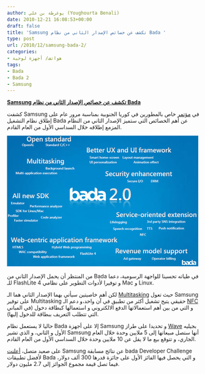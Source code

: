 ```yaml
---
author: يوغرطة بن علي (Youghourta Benali)
date: 2010-12-21 16:08:53+00:00
draft: false
title: 'Samsung تكشف عن خصائص الإصدار الثاني من نظام Bada '
type: post
url: /2010/12/samsung-bada-2/
categories:
- هواتف/ أجهزة لوحية
tags:
- Bada
- Bada 2
- Samsung
---
```


**[Samsung تكشف عن خصائص الإصدار الثاني من نظام Bada](https://www.it-scoop.com/2010/12/samsung-bada-2/)**


كشفت Samsung في [مؤتمر](http://www.samsunghub.com/2010/12/20/samsungs-bada-2-0-will-get-improved-ui-nfc-support-plans-to-sell-10m-waves-in-1h-2011/) خاص بالمطورين في كوريا الجنوبية بمناسبة مرور عام على إطلاق نظام التشغيل Bada عن أهم الخصائص التي ستميز الإصدار الثاني من النظام المزمع إطلاقه خلال السداسي الأول من العام القادم.

[![](bada-2.jpg )
](https://www.it-scoop.com/2010/12/samsung-bada-2/)

من المنتظر أن يحمل الإصدار الثاني من Bada في طياته تحسينا للواجهة الرسومية، دعما للـ FlashLite 4 و توفيرا لأدوات التطوير على نظامي Mac و Linux.

لكن أهم خاصيتين سيأتي بهما الإصدار الثاني هما الـ [Multitasking](http://en.wikipedia.org/wiki/Computer_multitasking) حيث تعول Samsung على توفير Multitasking حقيقي يتيح تشغيل أكثر من تطبيق في آن واحد،و دعم الـ [NFC](http://en.wikipedia.org/wiki/Near_field_communication) و التي من بين أهم استعمالاتها الدفع الالكتروني و استعمالها كبطاقة دخول (في المباني التي تتطلب التعريف ببطاقة للدخول إليها).

حاليا لا يستعمل نظام Bada إلا على أجهزة Samsung و تحديدا على طراز [Wave](https://www.it-scoop.com/2010/02/samsung-%D8%AA%D9%83%D8%B4%D9%81-%D8%A7%D9%84%D9%86%D9%82%D8%A7%D8%A8-%D8%B9%D9%86-%D9%87%D8%A7%D8%AA%D9%81-wave-s8500-%D8%A7%D9%84%D9%85%D8%AC%D9%87%D8%B2-%D8%A8%D9%86%D8%B8%D8%A7%D9%85-bada/) بجيليه الأول و الثاني، و الذي تشير Samsung أنها ستصل مبيعاتها إلى 5 ملايين وحدة خلال العام الجاري، و تتوقع بيع ما لا يقل عن 10 ملايين وحدة خلال السداسي الأول من العام القادم.

على صعيد متصل، [أعلنت](http://www.samsunghub.com/2010/12/08/bada-os-completes-one-year-announces-bada-developer-challenge-winner/) Samsung عن نتائج مسابقة bada Developer Challenge لأفضل تطبيقات Bada و التي يحصل فيها الفائز الأول على جائزة قدرها 300 ألف دولار، فيما تصل قيمة مجموع الجوائز إلى 2.7 مليون دولار.

